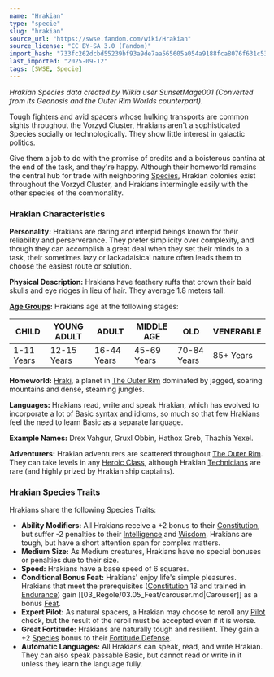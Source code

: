 ```yaml
---
name: "Hrakian"
type: "specie"
slug: "hrakian"
source_url: "https://swse.fandom.com/wiki/Hrakian"
source_license: "CC BY-SA 3.0 (Fandom)"
import_hash: "733fc262dcbd55239bf93a9de7aa565605a054a9188fca8076f631c53e8b6c30"
last_imported: "2025-09-12"
tags: [SWSE, Specie]
---
```

*Hrakian Species data created by Wikia user SunsetMage001 (Converted from its Geonosis and the Outer Rim Worlds counterpart).*

Tough fighters and avid spacers whose hulking transports are common sights throughout the Vorzyd Cluster, Hrakians aren't a sophisticated Species socially or technologically. They show little interest in galactic politics.

Give them a job to do with the promise of credits and a boisterous cantina at the end of the task, and they're happy. Although their homeworld remains the central hub for trade with neighboring [Species](https://swse.fandom.com/wiki/Species), Hrakian colonies exist throughout the Vorzyd Cluster, and Hrakians intermingle easily with the other species of the commonality.
### Hrakian Characteristics
**Personality:** Hrakians are daring and interpid beings known for their reliability and perserverance. They prefer simplicity over complexity, and though they can accomplish a great deal when they set their minds to a task, their sometimes lazy or lackadaisical nature often leads them to choose the easiest route or solution.

**Physical Description:** Hrakians have feathery ruffs that crown their bald skulls and eye ridges in lieu of hair. They average 1.8 meters tall.

**[Age Groups](https://swse.fandom.com/wiki/Age_Groups):** Hrakians age at the following stages:

| CHILD | YOUNG ADULT | ADULT | MIDDLE AGE | OLD | VENERABLE |
| --- | --- | --- | --- | --- | --- |
| 1-11 Years | 12-15 Years | 16-44 Years | 45-69 Years | 70-84 Years | 85+ Years |

**Homeworld:** [Hraki](https://swse.fandom.com/wiki/Hraki), a planet in [The Outer Rim](https://swse.fandom.com/wiki/The_Outer_Rim) dominated by jagged, soaring mountains and dense, steaming jungles.

**Languages:** Hrakians read, write and speak Hrakian, which has evolved to incorporate a lot of Basic syntax and idioms, so much so that few Hrakians feel the need to learn Basic as a separate language.

**Example Names:** Drex Vahgur, Gruxl Obbin, Hathox Greb, Thazhia Yexel.

**Adventurers:** Hrakian adventurers are scattered throughout [The Outer Rim](https://swse.fandom.com/wiki/The_Outer_Rim). They can take levels in any [Heroic Class](https://swse.fandom.com/wiki/Heroic_Class), although Hrakian [Technicians](https://swse.fandom.com/wiki/Technicians) are rare (and highly prized by Hrakian ship captains).
### Hrakian Species Traits
Hrakians share the following Species Traits:

- **Ability Modifiers:** All Hrakians receive a +2 bonus to their [Constitution](https://swse.fandom.com/wiki/Constitution), but suffer -2 penalties to their [Intelligence](https://swse.fandom.com/wiki/Intelligence) and [Wisdom](https://swse.fandom.com/wiki/Wisdom). Hrakians are tough, but have a short attention span for complex matters.
- **Medium** **Size:** As Medium creatures, Hrakians have no special bonuses or penalties due to their size.
- **Speed:** Hrakians have a base speed of 6 squares.
- **Conditional Bonus Feat:** Hrakians' enjoy life's simple pleasures. Hrakians that meet the prerequisites ([Constitution](https://swse.fandom.com/wiki/Constitution) 13 and trained in [Endurance](https://swse.fandom.com/wiki/Endurance)) gain [[03_Regole/03.05_Feat/carouser.md|Carouser]] as a bonus [Feat](https://swse.fandom.com/wiki/Feat).
- **Expert Pilot:** As natural spacers, a Hrakian may choose to reroll any [Pilot](https://swse.fandom.com/wiki/Pilot) check, but the result of the reroll must be accepted even if it is worse.
- **Great Fortitude:** Hrakians are naturally tough and resilient. They gain a +2 [Species](https://swse.fandom.com/wiki/Species) bonus to their [Fortitude Defense](https://swse.fandom.com/wiki/Fortitude_Defense).
- **Automatic Languages:** All Hrakians can speak, read, and write Hrakian. They can also speak passable Basic, but cannot read or write in it unless they learn the language fully.